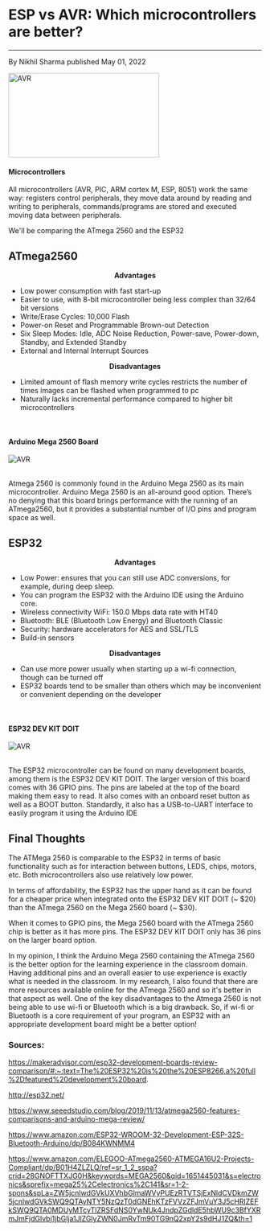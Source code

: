 # ESP vs AVR: Which microcontrollers are better?
___
By Nikhil Sharma published May 01, 2022


<img src="https://www.gadgetronicx.com/wp-content/uploads/2020/04/most-used-microcontrollers.jpg" alt="AVR" width="300" height="168"/>


#### Microcontrollers

All microcontrollers (AVR, PIC, ARM cortex M, ESP, 8051) work the same way: registers control peripherals, they move data around by reading and writing to peripherals, commands/programs are stored and executed moving data between peripherals.

We'll be comparing the ATmega 2560 and the ESP32

## ATmega2560


<p style="text-align: center;"><b>Advantages</b></p>

+ Low power consumption with fast start-up
+ Easier to use, with 8-bit microcontroller being less complex than 32/64 bit versions
+ Write/Erase Cycles: 10,000 Flash
+ Power-on Reset and Programmable Brown-out Detection
+ Six Sleep Modes: Idle, ADC Noise Reduction, Power-save, Power-down, Standby, and Extended Standby
+ External and Internal Interrupt Sources

<p style="text-align: center;"><b>Disadvantages</b></p>

+ Limited amount of flash memory write cycles restricts the number of times images can be flashed when programmed to pc
+ Naturally lacks incremental performance compared to higher bit microcontrollers

<br>

#### Arduino Mega 2560 Board

<img src="https://m.media-amazon.com/images/I/81rLU+HLExL._AC_SL1500_.jpg" alt="AVR"/>

<br>
<br>

Atmega 2560 is commonly found in the Arduino Mega 2560 as its main microcontroller. Arduino Mega 2560 is an all-around good option. There’s no denying that this board brings performance with the running of an ATmega2560, but it provides a substantial number of I/O pins and program space as well.

## ESP32


<p style="text-align: center;"><b>Advantages</b></p>

+ Low Power: ensures that you can still use ADC conversions, for example, during deep sleep.
+ You can program the ESP32 with the Arduino IDE using the Arduino core.
+ Wireless connectivity WiFi: 150.0 Mbps data rate with HT40
+ Bluetooth: BLE (Bluetooth Low Energy) and Bluetooth Classic
+ Security: hardware accelerators for AES and SSL/TLS
+ Build-in sensors

<p style="text-align: center;"><b>Disadvantages</b></p>

+ Can use more power usually when starting up a wi-fi connection, though can be turned off
+ ESP32 boards tend to be smaller than others which may be inconvenient or convenient depending on the developer

<br>

#### ESP32 DEV KIT DOIT

<img src="https://makeradvisor.com/wp-content/uploads/2018/04/DEVKIT-DOIT.png" alt="AVR"/>

<br>
<br>

The ESP32 microcontroller can be found on many development boards, among them is the ESP32 DEV KIT DOIT. The larger version of this board comes with 36 GPIO pins. The pins are labeled at the top of the board making them easy to read. It also comes with an onboard reset button as well as a BOOT button. Standardly, it also has a USB-to-UART interface to easily program it using the Arduino IDE

## Final Thoughts

The ATMega 2560 is comparable to the ESP32 in terms of basic functionality such as for interaction between buttons, LEDS, chips, motors, etc. Both microcontrollers also use relatively low power.

In terms of affordability, the ESP32 has the upper hand as it can be found for a cheaper price when integrated onto the ESP32 DEV KIT DOIT (~ $20) than the ATmega 2560 on the Mega 2560 board (~ $30).

When it comes to GPIO pins, the Mega 2560 board with the ATmega 2560 chip is better as it has more pins. The ESP32 DEV KIT DOIT only has 36 pins on the larger board option.

In my opinion, I think the Arduino Mega 2560 containing the ATmega 2560 is the better option for the learning experience in the classroom domain. Having additional pins and an overall easier to use experience is exactly what is needed in the classroom. In my research, I also found that there are more resources available online for the ATmega 2560 and so it's better in that aspect as well. One of the key disadvantages to the Atmega 2560 is not being able to use wi-fi or Bluetooth which is a big drawback. So, if wi-fi or Bluetooth is a core requirement of your program, an ESP32 with an appropriate development board might be a better option!

### Sources:
https://makeradvisor.com/esp32-development-boards-review-comparison/#:~:text=The%20ESP32%20is%20the%20ESP8266,a%20full%2Dfeatured%20development%20board.

http://esp32.net/

https://www.seeedstudio.com/blog/2019/11/13/atmega2560-features-comparisons-and-arduino-mega-review/

https://www.amazon.com/ESP32-WROOM-32-Development-ESP-32S-Bluetooth-Arduino/dp/B084KWNMM4

https://www.amazon.com/ELEGOO-ATmega2560-ATMEGA16U2-Projects-Compliant/dp/B01H4ZLZLQ/ref=sr_1_2_sspa?crid=28GNOFTTXJG0H&keywords=MEGA2560&qid=1651445031&s=electronics&sprefix=mega25%2Celectronics%2C141&sr=1-2-spons&spLa=ZW5jcnlwdGVkUXVhbGlmaWVyPUEzRTVTSjExNldCVDkmZW5jcnlwdGVkSWQ9QTAyNTY5NzQzT0dGNEhKTzFVVzZFJmVuY3J5cHRlZEFkSWQ9QTA0MDUyMTcyTlZRSFdNS0YwNUk4JndpZGdldE5hbWU9c3BfYXRmJmFjdGlvbj1jbGlja1JlZGlyZWN0JmRvTm90TG9nQ2xpY2s9dHJ1ZQ&th=1